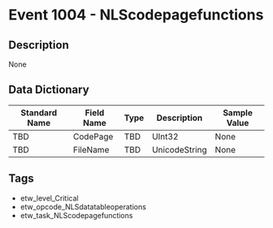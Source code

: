 # Event 1004 - NLScodepagefunctions

## Description
None

## Data Dictionary
|Standard Name|Field Name|Type|Description|Sample Value|
|---|---|---|---|---|
|TBD|CodePage|TBD|UInt32|None|None|
|TBD|FileName|TBD|UnicodeString|None|None|

## Tags
* etw_level_Critical
* etw_opcode_NLSdatatableoperations
* etw_task_NLScodepagefunctions